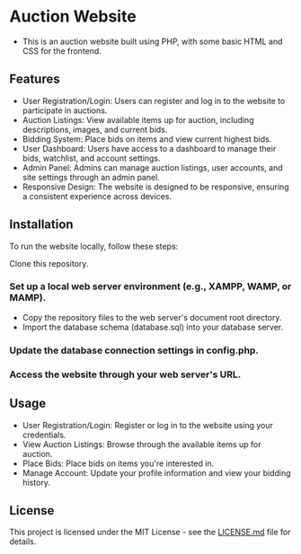 # Auction Website
- This is an auction website built using PHP, with some basic HTML and CSS for the frontend.

## Features
- User Registration/Login: Users can register and log in to the website to participate in auctions. </br>
- Auction Listings: View available items up for auction, including descriptions, images, and current bids. </br>
- Bidding System: Place bids on items and view current highest bids. </br>
- User Dashboard: Users have access to a dashboard to manage their bids, watchlist, and account settings. </br>
- Admin Panel: Admins can manage auction listings, user accounts, and site settings through an admin panel. </br>
- Responsive Design: The website is designed to be responsive, ensuring a consistent experience across devices. </br>
## Installation
To run the website locally, follow these steps: </br>

Clone this repository. </br>
### Set up a local web server environment (e.g., XAMPP, WAMP, or MAMP). </br>
- Copy the repository files to the web server's document root directory. </br>
- Import the database schema (database.sql) into your database server. </br>
### Update the database connection settings in config.php.</br>
### Access the website through your web server's URL. </br> 
## Usage
- User Registration/Login: Register or log in to the website using your credentials. </br>
- View Auction Listings: Browse through the available items up for auction. </br>
- Place Bids: Place bids on items you're interested in. </br>
- Manage Account: Update your profile information and view your bidding history. </br>

## License

This project is licensed under the MIT License - see the [LICENSE.md](LICENSE) file for details.

